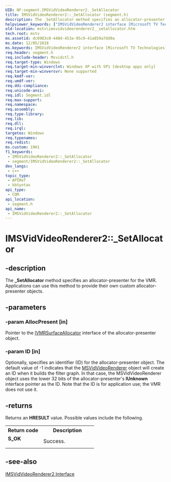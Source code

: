 ```yaml
---
UID: NF:segment.IMSVidVideoRenderer2._SetAllocator
title: IMSVidVideoRenderer2::_SetAllocator (segment.h)
description: The _SetAllocator method specifies an allocator-presenter for the VMR. Applications can use this method to provide their own custom allocator-presenter objects.
helpviewer_keywords: ["IMSVidVideoRenderer2 interface [Microsoft TV Technologies]","_SetAllocator method","IMSVidVideoRenderer2._SetAllocator","IMSVidVideoRenderer2::_SetAllocator","IMSVidVideoRenderer2_SetAllocator","_SetAllocator","_SetAllocator method [Microsoft TV Technologies]","_SetAllocator method [Microsoft TV Technologies]","IMSVidVideoRenderer2 interface","mstv.imsvidvideorenderer2__setallocator","segment/IMSVidVideoRenderer2::_SetAllocator"]
old-location: mstv\imsvidvideorenderer2__setallocator.htm
tech.root: mstv
ms.assetid: dc0983c0-440d-453a-95c9-41a859a7dd9a
ms.date: 12/05/2018
ms.keywords: IMSVidVideoRenderer2 interface [Microsoft TV Technologies],_SetAllocator method, IMSVidVideoRenderer2._SetAllocator, IMSVidVideoRenderer2::_SetAllocator, IMSVidVideoRenderer2_SetAllocator, _SetAllocator, _SetAllocator method [Microsoft TV Technologies], _SetAllocator method [Microsoft TV Technologies],IMSVidVideoRenderer2 interface, mstv.imsvidvideorenderer2__setallocator, segment/IMSVidVideoRenderer2::_SetAllocator
req.header: segment.h
req.include-header: Msvidctl.h
req.target-type: Windows
req.target-min-winverclnt: Windows XP with SP1 [desktop apps only]
req.target-min-winversvr: None supported
req.kmdf-ver: 
req.umdf-ver: 
req.ddi-compliance: 
req.unicode-ansi: 
req.idl: Segment.idl
req.max-support: 
req.namespace: 
req.assembly: 
req.type-library: 
req.lib: 
req.dll: 
req.irql: 
targetos: Windows
req.typenames: 
req.redist: 
ms.custom: 19H1
f1_keywords:
 - IMSVidVideoRenderer2::_SetAllocator
 - segment/IMSVidVideoRenderer2::_SetAllocator
dev_langs:
 - c++
topic_type:
 - APIRef
 - kbSyntax
api_type:
 - COM
api_location:
 - segment.h
api_name:
 - IMSVidVideoRenderer2::_SetAllocator
---
```


# IMSVidVideoRenderer2::_SetAllocator


## -description

The <b>_SetAllocator</b> method specifies an allocator-presenter for the VMR. Applications can use this method to provide their own custom allocator-presenter objects.

## -parameters

### -param AllocPresent [in]

Pointer to the <a href="/windows/desktop/api/strmif/nn-strmif-ivmrsurfaceallocator">IVMRSurfaceAllocator</a> interface of the allocator-presenter object.

### -param ID [in]

Optionally, specifies an identifier (ID) for the allocator-presenter object. The default value of -1 indicates that the <a href="/previous-versions/windows/desktop/legacy/dd695138(v=vs.85)">MSVidVideoRenderer</a> object will create an ID when it builds the filter graph. In that case, the MSVidVideoRenderer object uses the lower 32 bits of the allocator-presenter's <b>IUnknown</b> interface pointer as the ID. Note that the ID is for application use; the VMR does not use it.

## -returns

Returns an <b>HRESULT</b> value. Possible values include the following.

<table>
<tr>
<th>Return code</th>
<th>Description</th>
</tr>
<tr>
<td width="40%">
<dl>
<dt><b>S_OK</b></dt>
</dl>
</td>
<td width="60%">
Success.

</td>
</tr>
</table>

## -see-also

<a href="/windows/desktop/api/segment/nn-segment-imsvidvideorenderer2">IMSVidVideoRenderer2 Interface</a>

